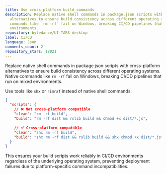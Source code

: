 ```yaml
---
title: Use cross-platform build commands
description: Replace native shell commands in package.json scripts with cross-platform
  alternatives to ensure build consistency across different operating systems. Native
  commands like `rm -rf` fail on Windows, breaking CI/CD pipelines that run on mixed
  environments.
repository: bytedance/UI-TARS-desktop
label: CI/CD
language: Json
comments_count: 2
repository_stars: 18021
---
```


Replace native shell commands in package.json scripts with cross-platform alternatives to ensure build consistency across different operating systems. Native commands like `rm -rf` fail on Windows, breaking CI/CD pipelines that run on mixed environments.

Use tools like `shx` or `rimraf` instead of native shell commands:

```json
{
  "scripts": {
    // ❌ Not cross-platform compatible
    "clean": "rm -rf build",
    "build": "rm -rf dist && rslib build && chmod +x dist/*.js",
    
    // ✅ Cross-platform compatible
    "clean": "shx rm -rf build", 
    "build": "shx rm -rf dist && rslib build && shx chmod +x dist/*.js"
  }
}
```

This ensures your build scripts work reliably in CI/CD environments regardless of the underlying operating system, preventing deployment failures due to platform-specific command incompatibilities.